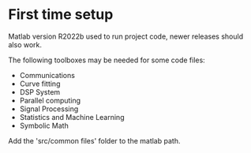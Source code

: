 # First time setup

Matlab version R2022b used to run project code, newer releases should also work.


The following toolboxes may be needed for some code files:
- Communications
- Curve fitting
- DSP System
- Parallel computing
- Signal Processing
- Statistics and Machine Learning
- Symbolic Math


Add the 'src/common files' folder to the matlab path.

